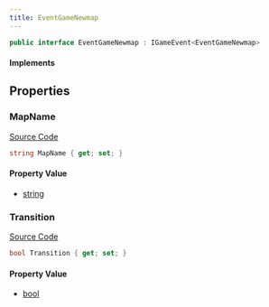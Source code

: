 ```yaml
---
title: EventGameNewmap
---
```


```csharp
public interface EventGameNewmap : IGameEvent<EventGameNewmap>
```

#### Implements

## Properties

### MapName

[Source Code](https://github.com/swiftly-solution/swiftlys2/blob/main/managed/src/SwiftlyS2.Generated/GameEvents/Interfaces/EventGameNewmap.cs#L24)

```csharp
string MapName { get; set; }
```

#### Property Value

- [string](https://learn.microsoft.com/dotnet/api/system.string)

### Transition

[Source Code](https://github.com/swiftly-solution/swiftlys2/blob/main/managed/src/SwiftlyS2.Generated/GameEvents/Interfaces/EventGameNewmap.cs#L31)

```csharp
bool Transition { get; set; }
```

#### Property Value

- [bool](https://learn.microsoft.com/dotnet/api/system.boolean)

